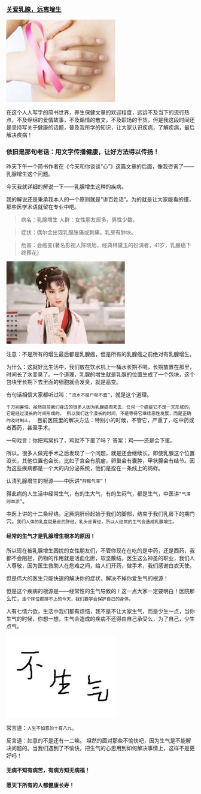 ### [关爱乳腺，远离增生](http://www.jianshu.com/p/53c1e6cad586)

![](img/关爱乳腺，远离增生.jpg)


在这个人人写字的简书世界，养生保健文章的欢迎程度，远远不及当下的流行热点，不及绵绵的爱情故事，不及煽情的散文，不及职场的干货。但是我这段时间还是坚持写关于健康的话题，普及我所学的知识，让大家认识疾病，了解疾病，最后解决疾病！

### 依旧是那句老话：用文字传播健康，让好方法得以传扬！
昨天下午一个简书作者在《今天和你谈谈“心”》这篇文章的后面，像我咨询了——乳腺增生这个问题。

今天我就详细的解说一下——乳腺增生这种的疾病。

我的解说还是秉承我本人的一个原则就是“讲百姓话”。为的就是让大家能看的懂，那些医学术语就留在专业中吧。

>病名：乳腺增生
人群：女性朋友居多，男性少数。

>症状：偶尔会出现乳腺胀痛或刺痛。乳房有肿块。

>危害：会癌变{著名影视人陈晓旭，经典林黛玉的扮演者，41岁，乳腺癌下终葬花}



![](img/关爱乳腺，远离增生2.jpg)



注意：不是所有的增生最后都是乳腺癌，但是所有的乳腺癌之前绝对有乳腺增生。

为什么：这就好比生活中，我们放在饮水机上一桶水长期不喝，长期放置在那里，时间长了水变臭了。一个道理，乳腺的增生就是乳腺的位置生成了一个包块，这个包块里长期下去里面的细胞就会发臭，就是恶变。

有句话相信大家都听过叫：`“流水不腐户枢不蠹”`，就是这个道理。

`千万别害怕，虽然目前我们身边的很多人因为乳腺癌而死去，任何一个癌症它不是一天形成的，它是经过漫长的时间形成的。
所以我们这个漫长的时间，不是等待它继续恶性发展，而是正确的及时制止。
`
目前医院里的解决方法：特别小的时候，不管它，严重了，吃中药或者西药，甚至手术。

一句戏言：你把鸡窝拆了，鸡就不下蛋了吗？
答案：鸡——还是会下蛋。


所以，很多人做完手术之后发现了一个问题，就是还会继续长。即使乳腺这个位置没长，其他位置也会长，比如子宫会有肌瘤，卵巢会有囊肿，甲状腺会有结节。因为这些疾病都是一个大的内分泌系统，他们是拴在一条线上的蚂蚱。

认清乳腺增生的根源——中医讲`“肝郁气滞”`！

得此病的人生活中经常生气，有的生大气，有的生闷气，都是生气，中医讲`“气滞则血淤”`。

中医上讲的十二条经络。足厥阴肝经起始于我们的脚部，结束于我们乳房下的期门穴。`我们人体的乳盘就是走的肝经，乳头走胃经，所以人经常的生气会造成乳腺增生。`

#### 经常的生气才是乳腺增生根本的原因！
所以现在被乳腺增生困扰的女性朋友们，不管你现在在吃的是中药，还是西药，我都不会阻拦，药物的作用就是活血化瘀，软坚散结。医生这么神圣的职业，我们人人尊敬，因为医生救助人在危难之间，给人们开药，做手术，我们感谢白衣天使。

但是伟大的医生只能快速的解决你的症状，解决不掉你爱生气的根源！

但是这个疾病的根源是——经常性的生气导致的！这一点大家一定要明白！医院那么忙，`连个床位都排不上的今天，我们要学会保护自己的身体。`

人有七情六欲，生活中我们都有烦恼，我不是不让大家生气，而是少生一点，当你生气的时候，你想一想，生气会造成的疾病不还得由自己承受么，为了自己，少生点气。



![](img/关爱乳腺，远离增生3.jpg)


常言道：`人生不如意的十有八九`。

反言道：如意的不是还有一二嘛。
坦然的面对那些不愉快吧，因为生气是不能解决问题的。当我们遇到了不愉快，把生气的心思用到如何解决事情上，这样不是更好吗！

#### 无病不知有病苦，有病方知无病福！

#### 愿天下所有的人都健康长寿！

